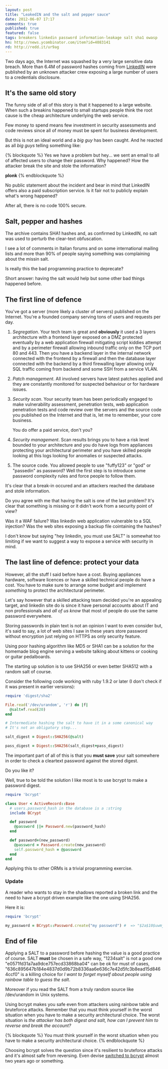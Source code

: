 ```yaml
---
layout: post
title: "LeakedIN and the salt and pepper sauce"
date: 2012-06-07 17:17
comments: true
published: true
featured: false
tags: breakers linkedin password information-leakage salt sha1 owasp 
hn: http://news.ycombinator.com/item?id=4083141
rd: http://redd.it/ur9ag
---
```


Two days ago, the Internet was squashed by a very large sensitive data breach.
More than 6.4M of password hashes coming from
[LinkedIN](http://www.linkedin.com) were published by an unknown attacker crew
exposing a large number of users to a credentials disclosure.
 
<!-- more -->

## It's the same old story

The funny side of all of this story is that it happened to a large website.
When such a breakins happened to small startups people think the root cause is
the cheap architecture underlying the web service.

Few money to spend means few investment in security assessments and code
reviews since all of money must be spent for business development.

But this is not an ideal world and a _big guy_ has been caught.
And he reacted as all _big guys_ telling something like:

{% blockquote %}
Yes we have a problem but hey... we sent an email to all of affected users to
change their password. Why happened? How the attacker break the site and stole
the information?

**plonk**
{% endblockquote %} 

No public statement about the incident and bear in mind that LinkedIN offers also a paid subscription service.
Is it fair not to publicly explain what's wrong happened?

After all, there is no code 100% secure.

## Salt, pepper and hashes

The archive contains SHA1 hashes and, as confirmed by LinkedIN, no salt was
used to perturb the clear-text obfuscation.

I see a lot of comments in Italian forums and on some international mailing
lists and more than 90% of people saying something was complaining about the
missin salt.

Is really this the bad programming practice to deprecate? 

Short answer: having the salt would help but some other bad things happened
before.

## The first line of defence

You've got a server (more likely a cluster of servers) published on the
Internet. You're a founded company serving tons of users and requests per day. 

1. *Segregation*. Your tech team is great and **obviously** it used a 3 layers
   architecture with a frontend layer exposed on a DMZ protected eventually by
   a web application firewall mitigating script kiddies attempt and by a perimeter
   firewall allowing inbound traffic only on the TCP port 80 and 443. Then you
   have a backend layer in the internal network connected with the frontend by a
   firewall and then the database layer connected with the backend by a third
   firewalling layer allowing only SQL traffic coming from backend and some SSH
   from a service VLAN.
2. *Patch management*. All involved servers have latest patches applied and
   they are constantly monitored for suspected behaviour or for hardware
   issues.
3. *Security scan*. Your security team has been periodically engaged to make
   vulnerability assessment, penetration tests, web application penetration
   tests and code review over the servers and the source code you published on the
   Internet and that is, let me to remember, your core business.

   You do offer a paid service, don't you?
4. *Security management*. Scan results brings you to have a risk level bounded
   to your architecture and you do have logs from appliances protecting your
   architectural perimeter and you have skilled people looking at this logs
   looking for anomalies or suspected attacks.
5. The source code. You allowed people to use "fuffy123" or "god" or "passedin"
   as password? Well the first step is to introduce some password complexity
   rules and force people to follow them.

It's clear that a break-in occured and an attackers reached the database and
stole information.

Do you agree with me that having the salt is one of the last problem?
It's clear that something is missing or it didn't work from a security point of view?

Was it a WAF failure? Was linkedin web application vulnerable to a SQL
injection? Was the web sites exposing a backup file cointaining the hashes?

I don't know but saying "hey linkedin, you must use SALT" is somewhat too
limiting if we want to suggest a way to expose a service with security in mind.

## The last line of defence: protect your data

However, all the stuff I said before have a cost. Buying appliances hardware,
software licences or have a skilled technical people do have a cost. 
You have to make sure to arrange some budget and implement _something_ to
protect the architectural perimeter.

Let's say however that a skilled attacking team decided you're an appealing
target, and linkedin site do is since it have personal accounts about IT and
non professionals and _all of us know_ that most of people do use the same
password everywhere.

Storing passwords in plain text is not an opinion I want to even consider but,
it's said to say, a lot of web sites I saw in these years store password
without encryption just relying on HTTPS as only security feature.

Using poor hashing algorithm like MD5 or SHA1 can be a solution for the
homemade blog engine serving a website talking about kittens or cooking or
guitar pedalboards. 

The starting up solution is to use SHA256 or even better SHA512 with a random salt of course.

Consider the following code working with ruby 1.9.2 or later (I don't check if it was present in earlier versions):

``` ruby a code snippet making a SHA256 of a password with a random salt
require 'digest/sha2'

File.read('/dev/urandom', 'r') do |f|
  @salt=f.read(20)
end

# Intermediate hashing the salt to have it in a some canonical way 
# It's not an obligatory step...

salt_digest = Digest::SHA256(@salt)

pass_digest = Digest::SHA256(salt_digest+pass_digest)
``` 

The important part of all of this is that you **must save** your salt somewhere
in order to check a cleartext password against the stored digest.

Do you like it?

Well, true to be told the solution I like most is to use bcrypt to make a password digest.

``` ruby a code snipped with bcrypt
require 'bcrypt'

class User < ActiveRecord::Base
  # users.password_hash in the database is a :string
  include BCrypt

  def password
    @password ||= Password.new(password_hash)
  end

  def password=(new_password)
    @password = Password.create(new_password)
    self.password_hash = @password
  end
end
``` 

Applying this to other ORMs is a trivial programming exercise.

### Update

A reader who wants to stay in the shadows reported a broken link and the need
to have a bcrypt driven example like the one using SHA256.

Here it is:

``` ruby creting a digest with bcrypt
require 'bcrypt'

my_password = BCrypt::Password.create("my password") #  => "$2a$10$uwmjwR5B6JpzQ9luq7fAt.U/xpDl9c9EU/EQS8hIJQqEzEivOq3S." 
``` 

## End of file

Applying a SALT to a password before hashing the value is a good practice of
course. SALT **must** be chosen in a safe way, "1234salt" is not a good one
"e0571fd31a7aa9dce757ecd33868ba04" can be ok for must of cases,
"636c895647b184e4837d0d9b72b8336aa6e636c7e42d5fc3b8ead15d8464ccf0" is a killing
choice for _I want to forget myself about people using rainbow table to guess
the salt_.

Moreover if you read the SALT from a truly random source like /dev/urandom in
Unix systems.

Using bcrypt makes you safe even from attackers using rainbow table and
bruteforce attacks. Remember that you must think yourself in the worst
situation when you have to make a security architectural choice.
The worst situation is _the attacker has both digest and salt, how can I
prevent him to reverse and break the account?_

{% blockquote %}
You must think yourself in the worst situation when you have to make a security
architectural choice.
{% endblockquote %}

Choosing bcrypt solves the question since it's resilient to bruteforce attacks and it's almost safe from reversing.
Even devise [switched to bcrypt](http://groups.google.com/group/plataformatec-devise/browse_thread/thread/60b69148899ee94a?pli=1) 
almost two years ago or something.
